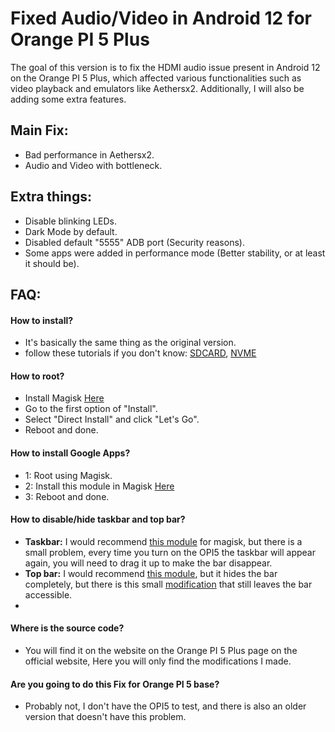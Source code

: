 # Fixed Audio/Video in Android 12 for Orange PI 5 Plus
The goal of this version is to fix the HDMI audio issue present in Android 12 on the Orange PI 5 Plus, which affected various functionalities such as video playback and emulators like Aethersx2. Additionally, I will also be adding some extra features.
## Main Fix:
- Bad performance in Aethersx2.
- Audio and Video with bottleneck.
## Extra things:
- Disable blinking LEDs.
- Dark Mode by default.
- Disabled default "5555" ADB port (Security reasons).
- Some apps were added in performance mode (Better stability, or at least it should be).
 ## FAQ:
 #### How to install?
 - It's basically the same thing as the original version.
 - follow these tutorials if you don't know: [SDCARD](https://www.youtube.com/watch?v=gxkNApGxfo4), [NVME](https://www.youtube.com/watch?v=Bet_plMIS30)
 #### How to root?
 - Install Magisk [Here](https://github.com/topjohnwu/Magisk/releases)
 - Go to the first option of "Install".
 - Select "Direct Install" and click "Let's Go".
 - Reboot and done.

 #### How to install Google Apps?
- 1: Root using Magisk.
- 2: Install this module in Magisk [Here](https://sourceforge.net/projects/magiskgapps/files/android-12L-ALPHA/17.10.2022/MagiskGApps-a.12L.BASIC.10.16.2022.zip)
- 3: Reboot and done.

#### How to disable/hide taskbar and top bar?
- **Taskbar:** I would recommend [this module](https://github.com/Magisk-Modules-Alt-Repo/HideNavBar/releases) for magisk, but there is a small problem, every time you turn on the OPI5 the taskbar will appear again, you will need to drag it up to make the bar disappear.
- **Top bar:** I would recommend [this module](https://xdaforums.com/t/is-there-any-way-to-hide-the-status-bar-to-use-the-full-screen.4499531/#post-87508299), but it hides the bar completely, but there is this small [modification](https://xdaforums.com/t/is-there-any-way-to-hide-the-status-bar-to-use-the-full-screen.4499531/#post-87975377) that still leaves the bar accessible.
- 
#### Where is the source code?
- You will find it on the website on the Orange PI 5 Plus page on the official website, Here you will only find the modifications I made.

#### Are you going to do this Fix for Orange PI 5 base?
- Probably not, I don't have the OPI5 to test, and there is also an older version that doesn't have this problem.
